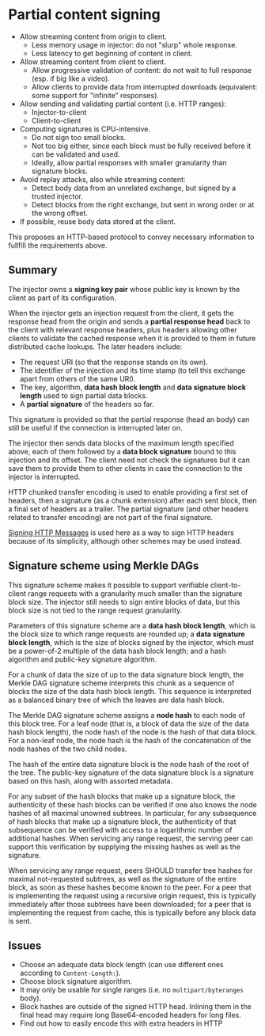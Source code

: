 # Partial content signing

  - Allow streaming content from origin to client.
      - Less memory usage in injector: do not "slurp" whole response.
      - Less latency to get beginning of content in client.
  - Allow streaming content from client to client.
      - Allow progressive validation of content: do not wait to full response (esp. if big like a video).
      - Allow clients to provide data from interrupted downloads (equivalent: some support for "infinite" responses).
  - Allow sending and validating partial content (i.e. HTTP ranges):
      - Injector-to-client
      - Client-to-client
  - Computing signatures is CPU-intensive.
      - Do not sign too small blocks.
      - Not too big either, since each block must be fully received before it can be validated and used.
      - Ideally, allow partial responses with smaller granularity than signature blocks.
  - Avoid replay attacks, also while streaming content:
      - Detect body data from an unrelated exchange, but signed by a trusted injector.
      - Detect blocks from the right exchange, but sent in wrong order or at the wrong offset.
  - If possible, reuse body data stored at the client.

This proposes an HTTP-based protocol to convey necessary information to fullfill the requirements above.

## Summary

The injector owns a **signing key pair** whose public key is known by the client as part of its configuration.

When the injector gets an injection request from the client, it gets the response head from the origin and sends a **partial response head** back to the client with relevant response headers, plus headers allowing other clients to validate the cached response when it is provided to them in future distributed cache lookups.  The later headers include:

  - The request URI (so that the response stands on its own).
  - The identifier of the injection and its time stamp (to tell this exchange apart from others of the same URI).
  - The key, algorithm, **data hash block length** and **data signature block length** used to sign partial data blocks.
  - A **partial signature** of the headers so far.

This signature is provided so that the partial response (head an body) can still be useful if the connection is interrupted later on.

The injector then sends data blocks of the maximum length specified above, each of them followed by a **data block signature** bound to this injection and its offset.  The client need not check the signatures but it can save them to provide them to other clients in case the connection to the injector is interrupted.

HTTP chunked transfer encoding is used to enable providing a first set of headers, then a signature (as a chunk extension) after each sent block, then a final set of headers as a trailer.  The partial signature (and other headers related to transfer encoding) are not part of the final signature.

[Signing HTTP Messages][] is used here as a way to sign HTTP headers because of its simplicity, although other schemes may be used instead.

[Signing HTTP Messages]: https://datatracker.ietf.org/doc/html/draft-cavage-http-signatures-12

## Signature scheme using Merkle DAGs

This signature scheme makes it possible to support verifiable client-to-client range requests with a granularity much smaller than the signature block size. The injector still needs to sign entire blocks of data, but this block size is not tied to the range request granularity.

Parameters of this signature scheme are a **data hash block length**, which is the block size to which range requests are rounded up; a **data signature block length**, which is the size of blocks signed by the injector, which must be a power-of-2 multiple of the data hash block length; and a hash algorithm and public-key signature algorithm.

For a chunk of data the size of up to the data signature block length, the Merkle DAG signature scheme interprets this chunk as a sequence of blocks the size of the data hash block length. This sequence is interpreted as a balanced binary tree of which the leaves are data hash block.

The Merkle DAG signature scheme assigns a **node hash** to each node of this block tree. For a leaf node (that is, a block of data the size of the data hash block length), the node hash of the node is the hash of that data block. For a non-leaf node, the node hash is the hash of the concatenation of the node hashes of the two child nodes.

The hash of the entire data signature block is the node hash of the root of the tree. The public-key signature of the data signature block is a signature based on this hash, along with assorted metadata.

For any subset of the hash blocks that make up a signature block, the authenticity of these hash blocks can be verified if one also knows the node hashes of all maximal unowned subtrees. In particular, for any subsequence of hash blocks that make up a signature block, the authenticity of that subsequence can be verified with access to a logarithmic number of additional hashes. When servicing any range request, the serving peer can support this verification by supplying the missing hashes as well as the signature.

When servicing any range request, peers SHOULD transfer tree hashes for maximal not-requested subtrees, as well as the signature of the entire block, as soon as these hashes become known to the peer. For a peer that is implementing the request using a recursive origin request, this is typically immediately after those subtrees have been downloaded; for a peer that is implementing the request from cache, this is typically before any block data is sent.

## Issues

  - Choose an adequate data block length (can use different ones according to ``Content-Length:``).
  - Choose block signature algorithm.
  - It may only be usable for single ranges (i.e. no ``multipart/byteranges`` body).
  - Block hashes are outside of the signed HTTP head.  Inlining them in the final head may require long Base64-encoded headers for long files.
  - Find out how to easily encode this with extra headers in HTTP
